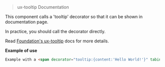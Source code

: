 > ux-tooltip Documentation

This component calls a 'tooltip' decorator so that it can be shown in documentation page.

In practice, you should call the decorator directly.

Read [Foundation's ux-tooltip](http://foundation.zurb.com/docs/components/ux-tooltip.html) docs for more details.

__Example of use__

```HTML
Example with a <span decorator="tooltip:{content:'Hello World!'}" tabindex="0">tooltip</span>
```
